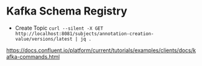 # Kafka Schema Registry

* Create Topic
`curl --silent -X GET http://localhost:8081/subjects/annotation-creation-value/versions/latest | jq .`

https://docs.confluent.io/platform/current/tutorials/examples/clients/docs/kafka-commands.html
